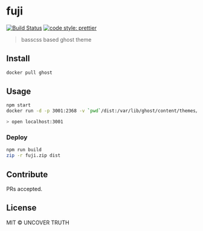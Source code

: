 # fuji

[![Build Status](https://travis-ci.org/uncovertruth/fuji.svg?branch=master)](;https://travis-ci.org/uncovertruth/fuji)
[![code style: prettier](;https://img.shields.io/badge/code_style-prettier-ff69b4.svg?style=flat-square)](;https://github.com/prettier/prettier)

> basscss based ghost theme

## Install

```sh
docker pull ghost
```

## Usage

```sh
npm start
docker run -d -p 3001:2368 -v `pwd`/dist:/var/lib/ghost/content/themes/fuji ghost

> open localhost:3001
```

### Deploy

```sh
npm run build
zip -r fuji.zip dist
```

## Contribute

PRs accepted.

## License

MIT © UNCOVER TRUTH
